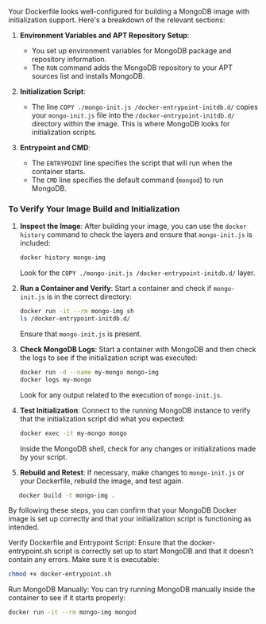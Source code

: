 Your Dockerfile looks well-configured for building a MongoDB image with initialization support. Here's a breakdown of the relevant sections:

1. **Environment Variables and APT Repository Setup**:

   - You set up environment variables for MongoDB package and repository information.
   - The `RUN` command adds the MongoDB repository to your APT sources list and installs MongoDB.

2. **Initialization Script**:

   - The line `COPY ./mongo-init.js /docker-entrypoint-initdb.d/` copies your `mongo-init.js` file into the `/docker-entrypoint-initdb.d/` directory within the image. This is where MongoDB looks for initialization scripts.

3. **Entrypoint and CMD**:
   - The `ENTRYPOINT` line specifies the script that will run when the container starts.
   - The `CMD` line specifies the default command (`mongod`) to run MongoDB.

### To Verify Your Image Build and Initialization

1. **Inspect the Image**:
   After building your image, you can use the `docker history` command to check the layers and ensure that `mongo-init.js` is included:

   ```bash
   docker history mongo-img
   ```

   Look for the `COPY ./mongo-init.js /docker-entrypoint-initdb.d/` layer.

2. **Run a Container and Verify**:
   Start a container and check if `mongo-init.js` is in the correct directory:

   ```bash
   docker run -it --rm mongo-img sh
   ls /docker-entrypoint-initdb.d/
   ```

   Ensure that `mongo-init.js` is present.

3. **Check MongoDB Logs**:
   Start a container with MongoDB and then check the logs to see if the initialization script was executed:

   ```bash
   docker run -d --name my-mongo mongo-img
   docker logs my-mongo
   ```

   Look for any output related to the execution of `mongo-init.js`.

4. **Test Initialization**:
   Connect to the running MongoDB instance to verify that the initialization script did what you expected:

   ```bash
   docker exec -it my-mongo mongo
   ```

   Inside the MongoDB shell, check for any changes or initializations made by your script.

5. **Rebuild and Retest**:
   If necessary, make changes to `mongo-init.js` or your Dockerfile, rebuild the image, and test again.

```bash
   docker build -t mongo-img .
```

By following these steps, you can confirm that your MongoDB Docker image is set up correctly and that your initialization script is functioning as intended.

Verify Dockerfile and Entrypoint Script: Ensure that the docker-entrypoint.sh script is correctly set up to start MongoDB and that it doesn’t contain any errors. Make sure it is executable:

```bash
chmod +x docker-entrypoint.sh
```

Run MongoDB Manually: You can try running MongoDB manually inside the container to see if it starts properly:

```bash
docker run -it --rm mongo-img mongod
```
